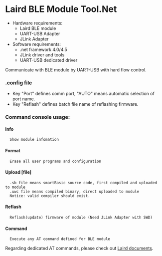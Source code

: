 # Laird BLE Module Tool.Net

* Hardware requirements:
    * Laird BLE module
    * UART-USB Adapter
    * JLink Adapter
* Software requirements:
    * .net framework 4.0/4.5
    * JLink driver and tools
    * UART-USB dedicated driver

Communicate with BLE module by UART-USB with hard flow control.

### .config file 
* Key "Port" defines comm port, "AUTO" means automatic selection of port name.
* Key "Reflash" defines batch file name of reflashing firmware.

### Command console usage:

####  Info
      Show module infomation
####  Format
      Erase all user programs and configuration
####  Upload [file]
      .sb file means smartBasic source code, first compiled and uploaded to module
      .uwc file means compiled binary, direct uploaded to module
      Notice: valid compiler should exist.
#### Reflash
      Reflash(update) firmware of module (Need JLink Adapter with SWD)
#### Command
      Execute any AT command defined for BLE module

Regarding dedicated AT commands, please check out [Laird documents](http://www.lairdtech.com/products/bl600-series).
